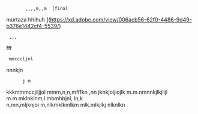            ,,,,m,,m  [final
murtaza
hhihuh
](https://xd.adobe.com/view/006acb56-62f0-4486-9d49-b376e1442cf4-5539/)
   
     ,,,
   fff
    
     mmcccljnl
nnnkjn
   
          j m
kkkmmmccjiljjol
mmm,n,n,mfffkn ,nn jknkjoijiojlk
m.m.nmnnkjlkjlijl
m.m.mklnklnm;l.mbmhbjnl, ln,k   
n,mn,mljknjoi
m,nlkmklkmlkm
mlk.mlkjlkj
nlknlkn
